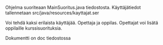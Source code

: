 Ohjelma suoriteaan MainSuoritus.java tiedostosta.
Käyttäjätiedot tallennetaan src/java/resources/kayttajat.ser

Voi tehdä kaksi erilaista käyttäjää. Opettaja ja oppilas.
Opettajat voi lisätä oppilaille kurssisuorituksia.

Dokumentti on doc tiedostossa
